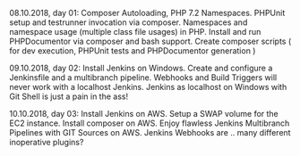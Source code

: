 
08.10.2018, day 01: Composer Autoloading, PHP 7.2 Namespaces.
                    PHPUnit setup and testrunner invocation via composer.
                    Namespaces and namespace usage (multiple class file usages) in PHP.
                    Install and run PHPDocumentor via composer and bash support.
                    Create composer scripts ( for dev execution, PHPUnit tests and PHPDocumentor generation )

09.10.2018, day 02: Install Jenkins on Windows.
                    Create and configure a Jenkinsfile and a multibranch pipeline.
                    Webhooks and Build Triggers will never work with a localhost Jenkins.
                    Jenkins as localhost on Windows with Git Shell is just a pain in the ass!

10.10.2018, day 03: Install Jenkins on AWS.
                    Setup a SWAP volume for the EC2 instance.
                    Install composer on AWS.
                    Enjoy flawless Jenkins Multibranch Pipelines with GIT Sources on AWS.
                    Jenkins Webhooks are .. many different inoperative plugins?
